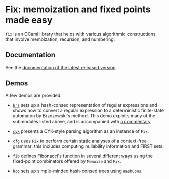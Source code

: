 # Fix: memoization and fixed points made easy

`fix` is an OCaml library that helps with various algorithmic
constructions that involve memoization, recursion, and numbering.

## Documentation

See the [documentation of the latest released
version](http://cambium.inria.fr/~fpottier/fix/doc/fix/).

## Demos

A few demos are provided:

* [`brz`](demos/brz) sets up a hash-consed representation of regular
  expressions and shows how to convert a regular expression to a deterministic
  finite-state automaton by Brzozowski's method. This demo exploits many
  of the submodules listed above, and is accompanied with
  [a commentary](misc/post.md).

* [`cyk`](demos/cyk) presents a CYK-style parsing algorithm as an instance of
  `Fix`.

* [`cfg`](demos/cfg) uses `Fix` to perform certain static analyses of a
  context-free grammar; this includes computing nullability information and
  FIRST sets.

* [`fib`](demos/fib) defines Fibonacci's function in several different ways
  using the fixed-point combinators offered by `Memoize` and `Fix`.

* [`hco`](demos/hco) sets up simple-minded hash-consed trees
  using `HashCons`.
